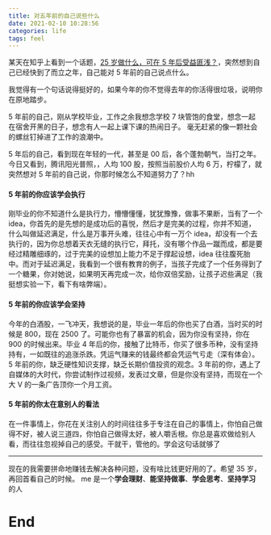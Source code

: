 ```yaml
---
title: 对五年前的自己说些什么
date: 2021-02-10 10:28:56
categories: life
tags: feel
---
```


某天在知乎上看到一个话题，[25 岁做什么，可在 5 年后受益匪浅？](!https://www.zhihu.com/question/52178718/answer/1184255995)，突然想到自己已经快到了而立之年，自己能对 5 年前的自己说点什么。

我觉得有一个句话说得挺好的，如果今年的你不觉得去年的你活得很垃圾，说明你在原地踏步。

5 年前的自己，刚从学校毕业，工作之余我想念学校 7 块管饱的食堂，想念一起在宿舍开黑的日子，想念有人一起上课下课的热闹日子。
毫无赶紧的像一颗社会的螺丝钉掉进了工作的浪潮中。

5 年后的自己，看到现在年轻的一代，甚至是 00 后，各个蓬勃朝气，当打之年。今日又看到，腾讯阳光普照，，人均 100 股，按照当前股价人均 6 万，柠檬了，就突然想对 5 年前的自己说，你那时候怎么不知道努力了？hh

#### 5 年前的你应该学会执行

刚毕业的你不知道什么是执行力，懵懵懂懂，犹犹豫豫，做事不果断，当有了一个 idea，你首先的是先想的是成功后的喜悦，然后才是完美的过程，你并不知道，什么叫做延迟满足，什么是万事开头难，往往心中有一万个 idea，却没有一个去执行的，因为你总想着天衣无缝的执行它，拜托，没有哪个作品一蹴而成，都是要经过精雕细琢的，过于完美的设想加上能力不足于撑起设想，idea 往往腹死胎中。而对于延迟满足，我看到一个很有教育的例子，当孩子完成了一个任务得到了一个糖果，你对她说，如果明天再完成一次，给你双倍奖励，让孩子迟些满足（我挺想实验一下，看下有啥弊端）。

#### 5 年前的你应该学会坚持

今年的白酒股，一飞冲天，我想说的是，毕业一年后的你也买了白酒，当时买的时候是 800，现在 2500 了。可能你也有了暴富的机会，因为你没有坚持，你在 900 的时候出来。毕业 4 年后的你，接触了比特币，你买了很多币种，没有坚持持有，一如既往的追涨杀跌。凭运气赚来的钱最终都会凭运气亏走（深有体会）。5 年前的你，缺乏硬性知识支撑，缺乏长期价值投资的观念。3 年前的你，遇上了自媒体的大时代，你尝试制作过视频，发表过文章，但是你没有坚持，而现在一个大 V 的一条广告顶你一个月工资。

#### 5 年前的你太在意别人的看法

在一件事情上，你花在关注别人的时间往往多于专注在自己的事情上，你怕自己做得不好，被人说三道四，你怕自己做得太好，被人嚼舌根。你总是喜欢做给别人看，而往往忽视掉自己的感受。干就干，管他的。学会这句话就够了

---

现在的我需要拼命地赚钱去解决各种问题，没有啥比钱更好用的了。希望 35 岁，再回首看自己的时候。
me 是一个**学会理财**、**能坚持做事**、**学会思考**、**坚持学习**的人

# End
